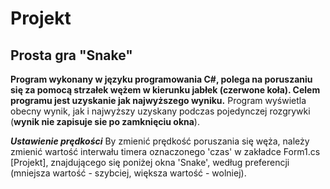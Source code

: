 # Projekt
## Prosta gra "Snake"

**Program wykonany w języku programowania C#, polega na poruszaniu się za pomocą strzałek wężem w kierunku jabłek (czerwone koła). Celem programu jest uzyskanie jak najwyższego wyniku.**
Program wyświetla obecny wynik, jak i najwyższy uzyskany podczas pojedynczej rozgrywki (**wynik nie zapisuje sie po zamknięciu okna**).

***Ustawienie prędkości***
By zmienić prędkość poruszania się węża, należy zmienić wartość interwału timera oznaczonego 'czas' w zakładce Form1.cs [Projekt],
znajdującego się poniżej okna 'Snake', według preferencji (mniejsza wartość - szybciej, większa wartość - wolniej).

